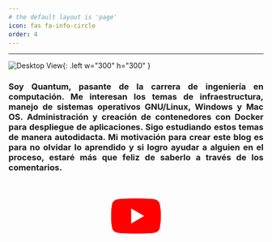 ```yaml
---
# the default layout is 'page'
icon: fas fa-info-circle
order: 4
---
```

---
![Desktop View](/assets/gifs/yae-miko.gif){: .left w="300" h="300" }
<h3 align="justify">Soy Quantum, pasante de la carrera de ingeniería en computación. Me interesan los temas de infraestructura, manejo de sistemas operativos GNU/Linux, Windows y Mac OS. Administración y creación de contenedores con Docker para despliegue de aplicaciones. Sigo estudiando estos temas de manera autodidacta. Mi motivación para crear este blog es para no olvidar lo aprendido y si logro ayudar a alguien en el proceso, estaré más que feliz de saberlo a través de los comentarios.</h3>
<br>
<br>
<center><a href="https://www.youtube.com/channel/UCQyRKCKQkequI1k5ssIQvvA"><img src="/assets/logos/youtube_logo.png" alt="YTChannel" style="width:100px;height:70px;"></a></center>
